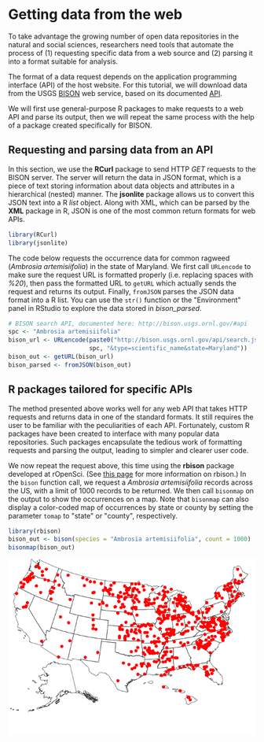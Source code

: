 Getting data from the web
=========================

To take advantage the growing number of open data repositories in the natural and social sciences, researchers need tools that automate the process of (1) requesting specific data from a web source and (2) parsing it into a format suitable for analysis.

The format of a data request depends on the application programming interface (API) of the host website. For this tutorial, we will download data from the USGS [BISON](http://bison.usgs.ornl.gov) web service, based on its documented [API](http://bison.usgs.ornl.gov/#api).

We will first use general-purpose R packages to make requests to a web API and parse its output, then we will repeat the same process with the help of a package created specifically for BISON.

Requesting and parsing data from an API
---------------------------------------

In this section, we use the **RCurl** package to send HTTP *GET* requests to the BISON server. The server will return the data in JSON format, which is a piece of text storing information about data objects and attributes in a hierarchical (nested) manner. The **jsonlite** package allows us to convert this JSON text into a R *list* object. Along with XML, which can be parsed by the **XML** package in R, JSON is one of the most common return formats for web APIs.

``` r
library(RCurl)
library(jsonlite)
```

The code below requests the occurrence data for common ragweed (*Ambrosia artemisiifolia*) in the state of Maryland. We first call `URLencode` to make sure the request URL is formatted properly (i.e. replacing spaces with *%20*), then pass the formatted URL to `getURL` which actually sends the request and returns its output. Finally, `fromJSON` parses the JSON data format into a R list. You can use the `str()` function or the "Environment" panel in RStudio to explore the data stored in *bison\_parsed*.

``` r
# BISON search API, documented here: http://bison.usgs.ornl.gov/#api
spc <- "Ambrosia artemisiifolia"
bison_url <- URLencode(paste0("http://bison.usgs.ornl.gov/api/search.json?species=",
                       spc, "&type=scientific_name&state=Maryland"))
bison_out <- getURL(bison_url)
bison_parsed <- fromJSON(bison_out)
```

R packages tailored for specific APIs
-------------------------------------

The method presented above works well for any web API that takes HTTP requests and returns data in one of the standard formats. It still requires the user to be familiar with the peculiarities of each API. Fortunately, custom R packages have been created to interface with many popular data repositories. Such packages encapsulate the tedious work of formatting requests and parsing the output, leading to simpler and clearer user code.

We now repeat the request above, this time using the **rbison** package developed at rOpenSci. (See [this page](https://ropensci.org/tutorials/rbison_tutorial.html) for more information on rbison.) In the `bison` function call, we request a *Ambrosia artemisiifolia* records across the US, with a limit of 1000 records to be returned. We then call `bisonmap` on the output to show the occurrences on a map. Note that `bisonmap` can also display a color-coded map of occurrences by state or county by setting the parameter `tomap` to "state" or "county", respectively.

``` r
library(rbison)
bison_out <- bison(species = "Ambrosia artemisiifolia", count = 1000)
bisonmap(bison_out)
```

![](web_data_files/figure-markdown_github/bisonmap-1.png)
